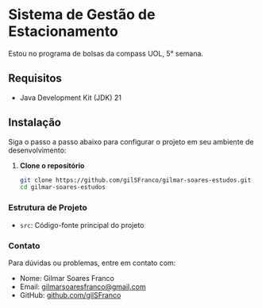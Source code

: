 # Sistema de Gestão de Estacionamento

Estou no programa de bolsas da compass UOL, 5° semana.

## Requisitos

- Java Development Kit (JDK) 21

## Instalação

Siga o passo a passo abaixo para configurar o projeto em seu ambiente de desenvolvimento:

1. **Clone o repositório**

   ```bash
   git clone https://github.com/gilSFranco/gilmar-soares-estudos.git
   cd gilmar-soares-estudos
   ```

### Estrutura de Projeto

 * `src`: Código-fonte principal do projeto

 ### Contato

 Para dúvidas ou problemas, entre em contato com:

 * Nome: Gilmar Soares Franco
 * Email: gilmarsoaresfranco@gmail.com
 * GitHub: [github.com/gilSFranco ](https://github.com/gilSFranco)